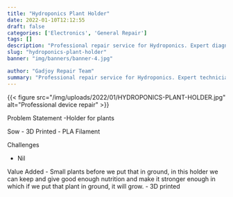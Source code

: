 ```yaml
---
title: "Hydroponics Plant Holder"
date: 2022-01-10T12:12:55
draft: false
categories: ['Electronics', 'General Repair']
tags: []
description: "Professional repair service for Hydroponics. Expert diagnosis and quality repairs in Bangalore."
slug: "hydroponics-plant-holder"
banner: "img/banners/banner-4.jpg"

author: "Gadjoy Repair Team"
summary: "Professional repair service for Hydroponics. Expert technicians, quality parts, warranty included."
---
```


{{< figure src="/img/uploads/2022/01/HYDROPONICS-PLANT-HOLDER.jpg" alt="Professional device repair" >}}

Problem Statement -Holder for plants

Sow - 3D Printed - PLA Filament

Challenges

- Nil

Value Added - Small plants before we put that in ground, in this holder we can keep and give good enough nutrition and make it stronger enough in which if we put that plant in ground, it will grow. - 3D printed
